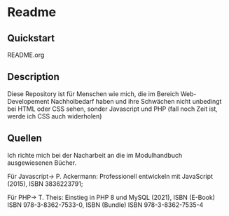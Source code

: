 # Readme

## Quickstart
README.org 

## Description
Diese Repository ist für Menschen wie mich, die im Bereich Web-Developement Nachholbedarf haben und ihre 
Schwächen nicht unbedingt bei HTML oder CSS sehen, sonder Javascript und PHP (fall noch Zeit ist, werde ich CSS auch widerholen)

## Quellen
Ich richte mich bei der Nacharbeit an die im Modulhandbuch ausgewiesenen Bücher.

Für Javascript-> P. Ackermann: Professionell entwickeln mit JavaScript (2015), ISBN 3836223791;

Für PHP-> T. Theis: Einstieg in PHP 8 und MySQL (2021), ISBN (E-Book) ISBN 978-3-8362-7533-0, ISBN (Bundle) ISBN 978-3-8362-7535-4